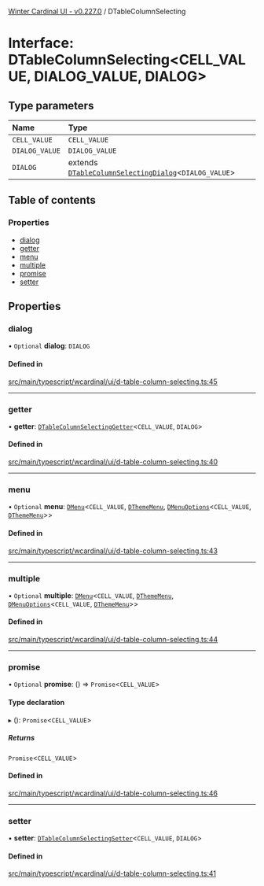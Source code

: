 [Winter Cardinal UI - v0.227.0](../index.md) / DTableColumnSelecting

# Interface: DTableColumnSelecting<CELL_VALUE, DIALOG_VALUE, DIALOG\>

## Type parameters

| Name | Type |
| :------ | :------ |
| `CELL_VALUE` | `CELL_VALUE` |
| `DIALOG_VALUE` | `DIALOG_VALUE` |
| `DIALOG` | extends [`DTableColumnSelectingDialog`](DTableColumnSelectingDialog.md)<`DIALOG_VALUE`\> |

## Table of contents

### Properties

- [dialog](DTableColumnSelecting.md#dialog)
- [getter](DTableColumnSelecting.md#getter)
- [menu](DTableColumnSelecting.md#menu)
- [multiple](DTableColumnSelecting.md#multiple)
- [promise](DTableColumnSelecting.md#promise)
- [setter](DTableColumnSelecting.md#setter)

## Properties

### dialog

• `Optional` **dialog**: `DIALOG`

#### Defined in

[src/main/typescript/wcardinal/ui/d-table-column-selecting.ts:45](https://github.com/winter-cardinal/winter-cardinal-ui/blob/v0.227.0/src/main/typescript/wcardinal/ui/d-table-column-selecting.ts#L45)

___

### getter

• **getter**: [`DTableColumnSelectingGetter`](../index.md#dtablecolumnselectinggetter)<`CELL_VALUE`, `DIALOG`\>

#### Defined in

[src/main/typescript/wcardinal/ui/d-table-column-selecting.ts:40](https://github.com/winter-cardinal/winter-cardinal-ui/blob/v0.227.0/src/main/typescript/wcardinal/ui/d-table-column-selecting.ts#L40)

___

### menu

• `Optional` **menu**: [`DMenu`](../classes/DMenu.md)<`CELL_VALUE`, [`DThemeMenu`](DThemeMenu.md), [`DMenuOptions`](DMenuOptions.md)<`CELL_VALUE`, [`DThemeMenu`](DThemeMenu.md)\>\>

#### Defined in

[src/main/typescript/wcardinal/ui/d-table-column-selecting.ts:43](https://github.com/winter-cardinal/winter-cardinal-ui/blob/v0.227.0/src/main/typescript/wcardinal/ui/d-table-column-selecting.ts#L43)

___

### multiple

• `Optional` **multiple**: [`DMenu`](../classes/DMenu.md)<`CELL_VALUE`, [`DThemeMenu`](DThemeMenu.md), [`DMenuOptions`](DMenuOptions.md)<`CELL_VALUE`, [`DThemeMenu`](DThemeMenu.md)\>\>

#### Defined in

[src/main/typescript/wcardinal/ui/d-table-column-selecting.ts:44](https://github.com/winter-cardinal/winter-cardinal-ui/blob/v0.227.0/src/main/typescript/wcardinal/ui/d-table-column-selecting.ts#L44)

___

### promise

• `Optional` **promise**: () => `Promise`<`CELL_VALUE`\>

#### Type declaration

▸ (): `Promise`<`CELL_VALUE`\>

##### Returns

`Promise`<`CELL_VALUE`\>

#### Defined in

[src/main/typescript/wcardinal/ui/d-table-column-selecting.ts:46](https://github.com/winter-cardinal/winter-cardinal-ui/blob/v0.227.0/src/main/typescript/wcardinal/ui/d-table-column-selecting.ts#L46)

___

### setter

• **setter**: [`DTableColumnSelectingSetter`](../index.md#dtablecolumnselectingsetter)<`CELL_VALUE`, `DIALOG`\>

#### Defined in

[src/main/typescript/wcardinal/ui/d-table-column-selecting.ts:41](https://github.com/winter-cardinal/winter-cardinal-ui/blob/v0.227.0/src/main/typescript/wcardinal/ui/d-table-column-selecting.ts#L41)
